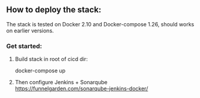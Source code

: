 

## How to deploy the stack:

The stack is tested on Docker 2.10 and Docker-compose 1.26, should works on earlier versions.

### Get started:
1. Build stack in root of cicd dir:

    docker-compose up

2. Then configure Jenkins + Sonarqube
https://funnelgarden.com/sonarqube-jenkins-docker/


